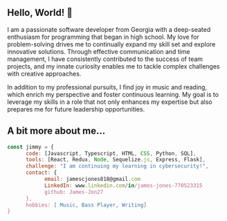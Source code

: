 ## Hello, World! 👋

<!--
**James-Jon27/James-Jon27** is a ✨ _special_ ✨ repository because its `README.md` (this file) appears on your GitHub profile.
-->
I am a passionate software developer from Georgia with a deep-seated enthusiasm for programming that began in high school. My love for problem-solving drives me to continually expand my skill set and explore innovative solutions. Through effective communication and time management, I have consistently contributed to the success of team projects, and my innate curiosity enables me to tackle complex challenges with creative approaches.

In addition to my professional pursuits, I find joy in music and reading, which enrich my perspective and foster continuous learning. My goal is to leverage my skills in a role that not only enhances my expertise but also prepares me for future leadership opportunities.

## A bit more about me...
```javascript
const jimmy = {
      code: [Javascript, Typescript, HTML, CSS, Python, SQL],
      tools: [React, Redux, Node, Sequelize.js, Express, Flask],
      challenge: "I am continuing my learning in cybersecurity!",
      contact: {
            email: jamescjones818@gmail.com
            LinkedIn: www.linkedin.com/in/james-jones-770523315
            github: James-Jon27
      },
      hobbies: [ Music, Bass Player, Writing]
}
```
